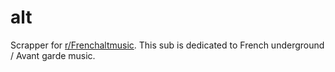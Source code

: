 # alt

Scrapper for [r/Frenchaltmusic](https://reddit.com/r/Frenchaltmusic).
This sub is dedicated to French underground / Avant garde music.
